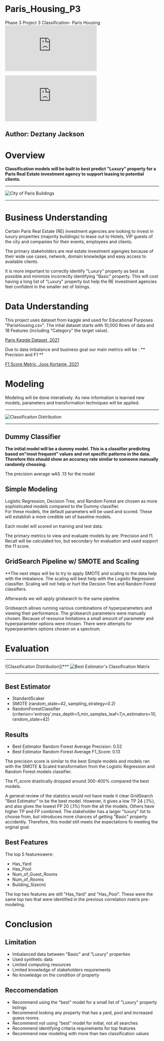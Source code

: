 # Paris_Housing_P3
Phase 3 Project 3 Classification- Paris Housing 
![Presentation Link](https://github.com/Dmvinedata/Paris_Housing_P3/blob/main/Phase3_Project_Presentation_DJackson.pdf) <br>

![Jupyter Notebook Link](https://github.com/Dmvinedata/Paris_Housing_P3/blob/main/p3_paris_notebook.pdf)  <br>

## Author: Deztany Jackson


# Overview

**Classification models will be built to best predict "Luxury" property for a Paris Real Estate investment agency to support leasing to potential clients.**

***
![City of Paris Buildings](https://github.com/Dmvinedata/Paris_Housing_P3/blob/main/images/paris_image.jpg)
***

# Business Understanding


Certain Paris Real Estate (RE) investment agencies are looking to invest in luxury properties (majority buildings) to lease out to Hotels, VIP guests of the city and companies for their events, employees and clients.

The primary stakeholders are real estate investment agengies because of their wide use cases, network, domain knowledge and easy access to available clients.

It is more important to correctly identify "Luxury" property as best as possible and minimize incorrectly identifying "Basic" property. This will cost having a long list of "Luxury" property but help the RE Investment agencies feel confident in the smaller set of listings.

# Data Understanding

This project uses dataset from kaggle and used for Educational Purposes "ParisHousing.csv". The intial dataset starts with 10,000 Rows of data and 18 Features (including "Category" the target value).

[Paris Kaggle Dataset, 2021](https://www.kaggle.com/datasets/mssmartypants/paris-housing-classification)

Due to data imbalance and business goal our main metrics  will be : ** Precision and F1 **

[F1 Score Metric, Joos Kortanje, 2021](https://towardsdatascience.com/the-f1-score-bec2bbc38aa6)

# Modeling

Modeling will be done interatively. As new information is learned new models, parameters and transformation techniques will be applied.

***
![Classificaiton Distribution](https://github.com/Dmvinedata/Paris_Housing_P3/blob/main/images/dist.png)
***

## Dummy Classifier

**The initial model will be a dummy model. This is a classifier predicting based on"most frequent" values and not specific patterns in the data. Therefore this should show an accuracy rate similar to someone manually randomly choosing.**

The precision average wAS .13 for the model<br>

## Simple Modeling

Logistic Regression, Decision Tree, and Random Forest are chosen as more sophisticated models compared to the Dummy classifier.  
For these models, the default parameters will be used and scored. These will establish a more credible set of baseline models.

Each model will scored on training and test data.

The primary metrics to view and evaluate models by are: Precision and f1.  Recall will be calculated too, but secondary for evaluation and used support the f1 score.


## GridSearch Pipeline w/ SMOTE and Scaling

**The next steps will be to try to apply SMOTE and scaling  to the data help with the imbalance. The scaling will best help with the Logistic Regression classifier. Scaling will not help or hurt the Decsion Tree and Random Forest classifiers.

Afterwards we will apply gridsearch to the same pipeline.

Gridsearch allows running various combinations of hyperparameters and viewing their performance. The gridsearch parameters were manually chosen. Because of resource limitations a small amount of parameter and hyperparameter options were chosen. There were attempts for hyperparamters options chosen on a spectrum. 

# Evaluation

***
![Classificaiton Distribution](***
![Best Estimator's Classification Matrix](https://github.com/Dmvinedata/Paris_Housing_P3/blob/main/images/BestEst.png)
***
## Best Estimator

- StandardScaker
- SMOTE (random_state=42, sampling_strategy=0.2)
- RandomForestClassifier (criterion='entropy',max_depth=5,min_samples_leaf=7,n_estimators=10,    random_state=42)
                                        
## Results

- Best Estimator Random Forest Average Precision: 0.52
- Best Estimator Random Forest Average F1_Score: 0.13

The precision score is similar to the best Simple models and models ran with the SMOTE & Scaled transformation from the Logistic Regression and Random Forest models classifier.

The f1_score drastically dropped around 300-400% compared the best models.

A general review of the statstics would not have made it clear GridSearch "Best Estimator" to be the best model.
However, it gives a low TP 24 (.1%), and also gives the lowest FP 20 (.1%) from the all the models. Others have higher TP and FP combined. The stakeholder has a larger "luxury" list to choose from, but introduces more chances of getting "Basic" property accidently. Therefore, this model still meets the expectations fo meeting the orginal goal. 

## Best Features 
The top 5 featureswere:

- Has_Yard
- Has_Pool
- Num_of_Guest_Rooms
- Num_of_Rooms
- Building_Size(m)

The top two features are still "Has_Yard" and "Has_Pool".  These were the same top two that were identified in the previous correlation matrix pre-modeling. 

# Conclusion

## Limitation

- Imbalanced data between "Basic" and “Luxury" properties
- Used synthetic data
- Limited computing resources
- Limited knowledge of stakeholders requirements
- No knowledge on the condition of property


## Reccomendation

- Recommend using the "best" model for a small  list of "Luxury" property listings
- Recommend looking any property that has a yard, pool and increased guess rooms.
- Recommend not using "best" model for initial, not all searches
- Recommend identifying criteria requirements for top features
- Recommend  new modeling with more than two classification values 

   

